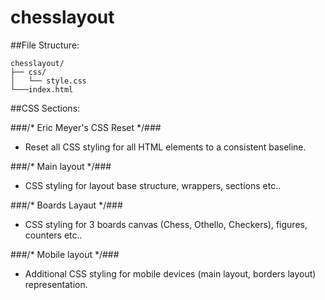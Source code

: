 chesslayout
===========
##File Structure:

```
chesslayout/
├── css/
│   └── style.css
└───index.html
```

##CSS Sections:

###/* Eric Meyer's CSS Reset */###

- Reset all CSS styling for all HTML elements to a consistent baseline.

###/* Main layout */###

- CSS styling for layout base structure, wrappers, sections etc..

###/* Boards Layaut */###

- CSS styling for 3 boards canvas (Chess, Othello, Checkers), figures, counters etc..

###/* Mobile layout */###

- Additional CSS styling for mobile devices (main layout, borders layout) representation.






